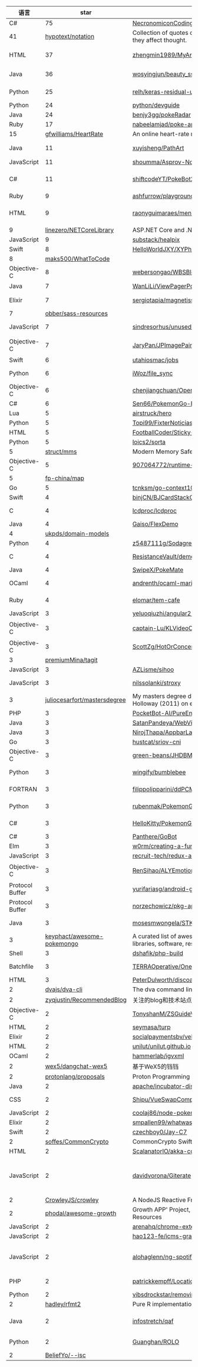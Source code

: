 语言|star|项目名称|描述
---|---|---|---
C#|75|[NecronomiconCoding/Pokemon-Go-Bot](https://github.com/NecronomiconCoding/Pokemon-Go-Bot)|based on Ferox API 
 |41|[hypotext/notation](https://github.com/hypotext/notation)|Collection of quotes on interesting notations & how they affect thought.
HTML|37|[zhengmin1989/MyArticles](https://github.com/zhengmin1989/MyArticles)|蒸米的文章（iOS冰与火之歌系列，一步一步学ROP系列，安卓动态调试七种武器系列等）
Java|36|[wosyingjun/beauty_ssm_dubbo](https://github.com/wosyingjun/beauty_ssm_dubbo)|将"优雅的SSM框架"拆分为分布式架构(基于dubbo+zookeeper)
Python|25|[relh/keras-residual-unit](https://github.com/relh/keras-residual-unit)|customize this building block to make all the residual connections you can dream of
Python|24|[python/devguide](https://github.com/python/devguide)|The Python developer's guide
Java|24|[benjy3gg/pokeRadar](https://github.com/benjy3gg/pokeRadar)|Pokemon Go pokeRadar for Android
Ruby|17|[nabeelamjad/poke-api](https://github.com/nabeelamjad/poke-api)| 
 |15|[gfwilliams/HeartRate](https://github.com/gfwilliams/HeartRate)|An online heart-rate monitor using getUserMedia
Java|11|[xuyisheng/PathArt](https://github.com/xuyisheng/PathArt)|详细内容请看博客 http://blog.csdn.net/eclipsexys/article/details/51992473
JavaScript|11|[shoumma/Asprov-Notes](https://github.com/shoumma/Asprov-Notes)|A notes taking application using React Native
C#|11|[shiftcodeYT/PokeBot2](https://github.com/shiftcodeYT/PokeBot2)|Pokemon Go Bot in C# based on https://github.com/DetectiveSquirrel/Pokemon-Go-Rocket-API
Ruby|9|[ashfurrow/playground-book-lint](https://github.com/ashfurrow/playground-book-lint)|Linter for Swift Playground books
HTML|9|[raonyguimaraes/mendelmd](https://github.com/raonyguimaraes/mendelmd)|An online tool for annotating, filtering and diagnosing Humans (Exome and Genome) with Mendelian Disorders.
 |9|[linezero/NETCoreLibrary](https://github.com/linezero/NETCoreLibrary)|ASP.NET Core and .NET Core Library Support
JavaScript|9|[substack/healpix](https://github.com/substack/healpix)|convert between lonlat and HEALPix coordinates
Swift|8|[HelloWorldJXY/XYPhoto](https://github.com/HelloWorldJXY/XYPhoto)| 
 |8|[maks500/WhatToCode](https://github.com/maks500/WhatToCode)| 
Objective-C|8|[webersongao/WBSBlog](https://github.com/webersongao/WBSBlog)|wordpress博客移动iOS版，点击链接了解更多：
Java|7|[WanLiLi/ViewPagerPolling](https://github.com/WanLiLi/ViewPagerPolling)|一个广告导航播放器，可以自动播放，并且带有动画效果
Elixir|7|[sergiotapia/magnetissimo](https://github.com/sergiotapia/magnetissimo)|Web application that indexes all popular torrent sites, and saves it to the local database.
 |7|[obber/sass-resources](https://github.com/obber/sass-resources)| 
JavaScript|7|[sindresorhus/unused-filename](https://github.com/sindresorhus/unused-filename)|Get an unused filename by appending a number if it exists: `file.txt` → `file (1).txt`
Objective-C|7|[JaryPan/JPImagePainter](https://github.com/JaryPan/JPImagePainter)|一款简单的图片涂鸦控件，方便实用，可以轻松引用到你的工程中！
Swift|6|[utahiosmac/jobs](https://github.com/utahiosmac/jobs)| 
Python|6|[iWoz/file_sync](https://github.com/iWoz/file_sync)|Detect file modification in background and push it to git automatically.
Objective-C|6|[chenjiangchuan/OpenGL-ES-iOS](https://github.com/chenjiangchuan/OpenGL-ES-iOS)|iOS平台OpenGL-ES学习Demo
C#|6|[Sen66/PokemonGo-Bot](https://github.com/Sen66/PokemonGo-Bot)|PokemonGO Bot written in C#
Lua|5|[airstruck/hero](https://github.com/airstruck/hero)|Saves the (love.physics) world.
Python|5|[Topi99/FixterNoticias](https://github.com/Topi99/FixterNoticias)|Primer proyecto de Fixter
HTML|5|[FootballCoder/Sticky-Menu](https://github.com/FootballCoder/Sticky-Menu)|A sticky menu!
Python|5|[loics2/sorta](https://github.com/loics2/sorta)|Sorta is a tool to help you sort your files
 |5|[struct/mms](https://github.com/struct/mms)|Modern Memory Safety in C/C++
Objective-C|5|[907064772/runtime-](https://github.com/907064772/runtime-)| 
 |5|[fp-china/map](https://github.com/fp-china/map)| 
Go|5|[tcnksm/go-context101](https://github.com/tcnksm/go-context101)|Sample codes to understand why context package 
Swift|4|[binjCN/BJCardStackCollectionView](https://github.com/binjCN/BJCardStackCollectionView)| 
C|4|[lcdproc/lcdproc](https://github.com/lcdproc/lcdproc)|Client/server suite for controlling a wide variety of LCD devices
Java|4|[Gaiso/FlexDemo](https://github.com/Gaiso/FlexDemo)| 
 |4|[ukpds/domain-models](https://github.com/ukpds/domain-models)| 
Python|4|[z5487111g/Sodagreen2016Concert_ticket_tracker](https://github.com/z5487111g/Sodagreen2016Concert_ticket_tracker)| 
C|4|[ResistanceVault/demo-Malabars-Bumper](https://github.com/ResistanceVault/demo-Malabars-Bumper)|A demo for the Sega Megadrive/Genesis video game system
Java|4|[SwipeX/PokeMate](https://github.com/SwipeX/PokeMate)|Automated PokemonGo Application
OCaml|4|[andrenth/ocaml-mariadb](https://github.com/andrenth/ocaml-mariadb)|OCaml bindings to MariaDB's libmysql supporting the nonblocking API
Ruby|4|[elomar/tem-cafe](https://github.com/elomar/tem-cafe)|bot pra slack que avisa se tem café. hello-world, colabora aí.
JavaScript|3|[yeluoqiuzhi/angular2-webpack-tutorial](https://github.com/yeluoqiuzhi/angular2-webpack-tutorial)|angular.io tutorial dont't need system.js
Objective-C|3|[captain-Lu/KLVideoCompressTool](https://github.com/captain-Lu/KLVideoCompressTool)|基于AVFoundataion框架实现的一款用于压缩本地视频文件的工具
Objective-C|3|[ScottZg/HotOrConcernCityListChoose](https://github.com/ScottZg/HotOrConcernCityListChoose)|添加热门城市和关注城市
 |3|[premiumMina/tagit](https://github.com/premiumMina/tagit)| 
JavaScript|3|[AZLisme/sihoo](https://github.com/AZLisme/sihoo)| 
JavaScript|3|[nilssolanki/stroxy](https://github.com/nilssolanki/stroxy)|A simple streaming wrapper for native event functions using ES2015 proxies
 |3|[juliocesarfort/mastersdegree](https://github.com/juliocesarfort/mastersdegree)|My masters degree dissertation for ISG, Royal Holloway (2011) on evolutionary fuzzing.
PHP|3|[PocketBot-AI/PureEntities-Bosses](https://github.com/PocketBot-AI/PureEntities-Bosses)|Bosses in MCPE
Java|3|[SatanPandeya/WebView-Example](https://github.com/SatanPandeya/WebView-Example)| 
Java|3|[NirojThapa/AppbarLayout](https://github.com/NirojThapa/AppbarLayout)| 
Go|3|[hustcat/sriov-cni](https://github.com/hustcat/sriov-cni)|SR-IOV CNI plugin
Objective-C|3|[green-beans/JHDBManager](https://github.com/green-beans/JHDBManager)| 
Python|3|[wingify/bumblebee](https://github.com/wingify/bumblebee)|Experimental Slack bot for you to interact with your VWO account
FORTRAN|3|[filippolipparini/ddPCM](https://github.com/filippolipparini/ddPCM)|A fast domain decomposition based implementation of the COSMO solvation model
Python|3|[rubenmak/PokemonGo-SlackBot](https://github.com/rubenmak/PokemonGo-SlackBot)|Receive Slack notification whenever a Pokémon spawns near a given location
C#|3|[HelloKitty/PokemonGoDesktop.Unity](https://github.com/HelloKitty/PokemonGoDesktop.Unity)|Implementation of the PokemonGoDesktop.API for Unity3D.
C#|3|[Panthere/GoBot](https://github.com/Panthere/GoBot)|A simple bot using the Rocket API for Pokemon Go.
Elm|3|[w0rm/creating-a-fun-game-with-elm](https://github.com/w0rm/creating-a-fun-game-with-elm)|Our slides from the Curry On conf
JavaScript|3|[recruit-tech/redux-async-loader](https://github.com/recruit-tech/redux-async-loader)|Async data loader for Redux apps.
Objective-C|3|[RenSihao/ALYEmotionsKeyBoardView](https://github.com/RenSihao/ALYEmotionsKeyBoardView)|写公司项目的时候新造的一个轮子，可以实现gif、emoji各种表情的键盘，布局跟微信表情键盘类似。
Protocol Buffer|3|[yurifariasg/android-google-speech-sample](https://github.com/yurifariasg/android-google-speech-sample)|A sample android project using the new Google Speech API
Protocol Buffer|3|[norzechowicz/pkg-api-php](https://github.com/norzechowicz/pkg-api-php)| 
Java|3|[mosesmwongela/STK-Floating-Dialogue](https://github.com/mosesmwongela/STK-Floating-Dialogue)|A floating dialogue (when stk is launched from app) to show the user payment details.
 |3|[keyphact/awesome-pokemongo](https://github.com/keyphact/awesome-pokemongo)|A curated list of awesome PokemonGo frameworks, libraries, software, resources and links.
Shell|3|[dshafik/php-build](https://github.com/dshafik/php-build)|Build PHP releases with ease using Docker
Batchfile|3|[TERRAOperative/OneDrive-Uninstaller](https://github.com/TERRAOperative/OneDrive-Uninstaller)|Batch script to completely uninstall OneDrive in Windows 10
HTML|3|[PeterDulworth/discoalliance-web](https://github.com/PeterDulworth/discoalliance-web)|disco alliance website
 |2|[dvajs/dva-cli](https://github.com/dvajs/dva-cli)|The dva command line utility.
 |2|[zyqjustin/RecommendedBlog](https://github.com/zyqjustin/RecommendedBlog)|关注的blog和技术站点
Objective-C|2|[TonyshanM/ZSGuideView](https://github.com/TonyshanM/ZSGuideView)|初次进入新手引导页面
HTML|2|[seymasa/turp](https://github.com/seymasa/turp)| 
Elixir|2|[socialpaymentsbv/velociraptor](https://github.com/socialpaymentsbv/velociraptor)|Minimal DocRaptor REST API wrapper for Elixir
HTML|2|[unilut/unilut.github.io](https://github.com/unilut/unilut.github.io)|Salut Team Blog 
OCaml|2|[hammerlab/igvxml](https://github.com/hammerlab/igvxml)|Create IGV session files from the command-line
 |2|[wex5/dangchat-wex5](https://github.com/wex5/dangchat-wex5)|基于WeX5的铛铛
 |2|[protonlang/proposals](https://github.com/protonlang/proposals)|Proton Programming Language Proposals 
Java|2|[apache/incubator-distributedlog](https://github.com/apache/incubator-distributedlog)|Mirror of Apache DistributedLog (Incubating)
CSS|2|[Shipu/VueSwapComponents](https://github.com/Shipu/VueSwapComponents)|VueJS Swapping Components Example. Demo: http://shipu.github.io/VueSwapComponents
JavaScript|2|[coolaj86/node-pokemap](https://github.com/coolaj86/node-pokemap)|Node.js port of PokemonGo-Map
Elixir|2|[smpallen99/whatwasit](https://github.com/smpallen99/whatwasit)|Track changes to your Ecto models
Swift|2|[czechboy0/Jay-C7](https://github.com/czechboy0/Jay-C7)|C7 conformance for Jay
 |2|[soffes/CommonCrypto](https://github.com/soffes/CommonCrypto)|CommonCrypto Swift module
HTML|2|[ScalanatorIO/akka-course](https://github.com/ScalanatorIO/akka-course)|Scalantor introduction to Akka short course.
JavaScript|2|[davidvorona/Giterate](https://github.com/davidvorona/Giterate)|Enhanced code testing suite that includes checks for linting, programmer tendencies, and time and space complexity, and supplies the user with a comprehensive visualization of this data for self-improvement and hiring standards.
 |2|[CrowleyJS/crowley](https://github.com/CrowleyJS/crowley)|A NodeJS Reactive Framework
 |2|[phodal/awesome-growth](https://github.com/phodal/awesome-growth)|Growth APP' Project, Links, Blogs, Books, Resources
JavaScript|2|[arenahq/chrome-extension](https://github.com/arenahq/chrome-extension)| 
JavaScript|2|[hao123-fe/icms-graceful](https://github.com/hao123-fe/icms-graceful)| 
JavaScript|2|[alohaglenn/ng-spotify](https://github.com/alohaglenn/ng-spotify)|Discover new music with an infinite suggestion graph. Built with Angular, Angular Material, Firebase, ng-audio, and the Spotify API. Used as a live coding exercise to teach an AngularJS workshop.
PHP|2|[patrickkempff/Location](https://github.com/patrickkempff/Location)|A simple library for dealing with (geographical) locations.
Python|2|[vibsdrockstar/removing-vowels](https://github.com/vibsdrockstar/removing-vowels)| 
 |2|[hadley/rfmt2](https://github.com/hadley/rfmt2)|Pure R implementation of rfmt
Java|2|[infostretch/qaf](https://github.com/infostretch/qaf)|QMetry Automation Framework for web, mobileweb, mobile native and rest web-service functional test automation
Python|2|[Guanghan/ROLO](https://github.com/Guanghan/ROLO)|ROLO is short for Recurrent YOLO, aimed at simultaneous object detection and tracking
 |2|[BeliefYo/--isc](https://github.com/BeliefYo/--isc)| 

